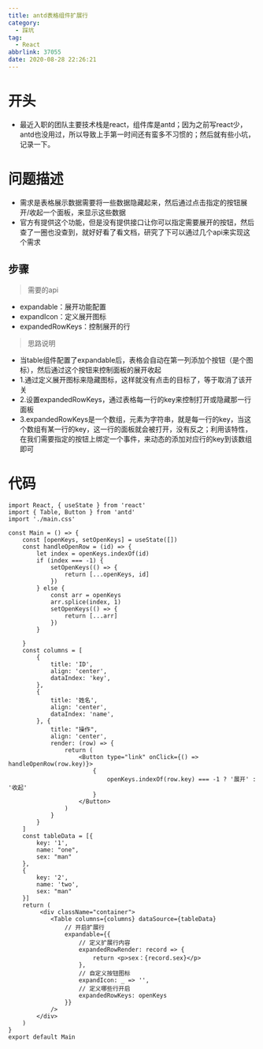 ```yaml
---
title: antd表格组件扩展行
category:
  - 踩坑
tag:
  - React
abbrlink: 37055
date: 2020-08-28 22:26:21
---
```


# 开头
- 最近入职的团队主要技术栈是react，组件库是antd；因为之前写react少，antd也没用过，所以导致上手第一时间还有蛮多不习惯的；然后就有些小坑，记录一下。

<!-- more -->

# 问题描述
- 需求是表格展示数据需要将一些数据隐藏起来，然后通过点击指定的按钮展开/收起一个面板，来显示这些数据
- 官方有提供这个功能，但是没有提供接口让你可以指定需要展开的按钮，然后查了一圈也没查到，就好好看了看文档，研究了下可以通过几个api来实现这个需求

## 步骤

>需要的api
- expandable：展开功能配置
- expandIcon：定义展开图标
- expandedRowKeys：控制展开的行

>思路说明
- 当table组件配置了expandable后，表格会自动在第一列添加个按钮（是个图标），然后通过这个按钮来控制面板的展开收起
- 1.通过定义展开图标来隐藏图标，这样就没有点击的目标了，等于取消了该开关
- 2.设置expandedRowKeys，通过表格每一行的key来控制打开或隐藏那一行面板
- 3.expandedRowKeys是一个数组，元素为字符串，就是每一行的key，当这个数组有某一行的key，这一行的面板就会被打开，没有反之；利用该特性，在我们需要指定的按钮上绑定一个事件，来动态的添加对应行的key到该数组即可

# 代码
```React
import React, { useState } from 'react'
import { Table, Button } from 'antd'
import './main.css'

const Main = () => {
    const [openKeys, setOpenKeys] = useState([])
    const handleOpenRow = (id) => {
        let index = openKeys.indexOf(id)
        if (index === -1) {
            setOpenKeys(() => {
                return [...openKeys, id]
            })
        } else {
            const arr = openKeys
            arr.splice(index, 1)
            setOpenKeys(() => {
                return [...arr]
            })
        }

    }
    const columns = [
        {
            title: 'ID',
            align: 'center',
            dataIndex: 'key',
        },
        {
            title: '姓名',
            align: 'center',
            dataIndex: 'name',
        }, {
            title: "操作",
            align: 'center',
            render: (row) => {
                return (
                    <Button type="link" onClick={() => handleOpenRow(row.key)}>
                        {
                            openKeys.indexOf(row.key) === -1 ? '展开' : '收起'
                        }
                    </Button>
                )
            }
        }
    ]
    const tableData = [{
        key: '1',
        name: "one",
        sex: "man"
    },
    {
        key: '2',
        name: 'two',
        sex: "man"
    }]
    return (
         <div className="container">
            <Table columns={columns} dataSource={tableData}
                // 开启扩展行
                expandable={{
                    // 定义扩展行内容
                    expandedRowRender: record => {
                        return <p>sex：{record.sex}</p>
                    },
                    // 自定义按钮图标
                    expandIcon: _ => '',
                    // 定义哪些行开启
                    expandedRowKeys: openKeys
                }}
            />
        </div>
    )
}
export default Main
```